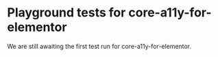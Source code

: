 # Playground tests for core-a11y-for-elementor
We are still awaiting the first test run for core-a11y-for-elementor.
